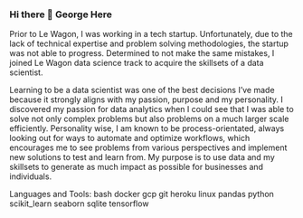 ### Hi there 👋 George Here

Prior to Le Wagon, I was working in a tech startup. Unfortunately, due to the lack of technical expertise and problem solving methodologies, the startup was not able to progress. Determined to not make the same mistakes, I joined Le Wagon data science track to acquire the skillsets of a data scientist. 

Learning to be a data scientist was one of the best decisions I’ve made because it strongly aligns with my passion, purpose and my personality.  I discovered my passion for data analytics when I could see that I was able to solve not only complex problems but also problems on a much larger scale efficiently. Personality wise, I am known to be process-orientated, always looking out for ways to automate and optimize workflows, which encourages me to see problems from various perspectives and implement new solutions to test and learn from. My purpose is to use data and my skillsets to generate as much impact as possible for businesses and individuals. 


Languages and Tools:
bash docker gcp git heroku linux pandas python scikit_learn seaborn sqlite tensorflow
